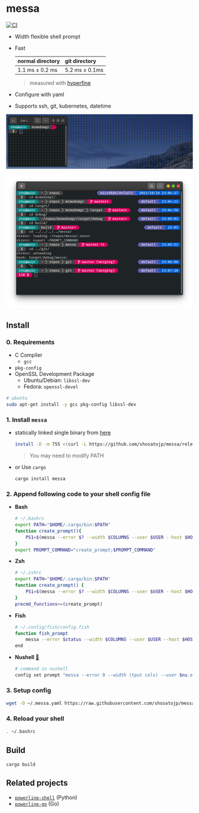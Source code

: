 # messa

[![CI](https://github.com/shosatojp/messa/actions/workflows/ci.yml/badge.svg)](https://github.com/shosatojp/messa/actions/workflows/ci.yml)

- Width flexible shell prompt
- Fast

    |normal directory|git directory|
    |---|---|
    |1.1 ms ± 0.2 ms|5.2 ms ± 0.1ms|

    > measured with [hyperfine](https://github.com/sharkdp/hyperfine)

- Configure with yaml
- Supports ssh, git, kubernetes, datetime

![](messa.gif)

![](messa.png)

## Install

### 0. Requirements

- C Compiler
  - `gcc`
- `pkg-config`
- OpenSSL Development Package
  - Ubuntu/Debian: `libssl-dev`
  - Fedora: `openssl-devel`

```sh
# ubuntu
sudo apt-get install -y gcc pkg-config libssl-dev
```

### 1. Install `messa`

- statically linked single binary from [here](https://github.com/shosatojp/messa/releases/latest)
    ```sh
    install -D -m 755 <(curl -L https://github.com/shosatojp/messa/releases/download/v2.1.0/messa) .local/bin/messa
    ```
    
    > You may need to modify PATH

- or Use `cargo`

    ```sh
    cargo install messa
    ```

### 2. Append following code to your shell config file

- **Bash**

    ```sh
    # ~/.bashrc
    export PATH="$HOME/.cargo/bin:$PATH"
    function create_prompt(){
        PS1=$(messa --error $? --width $COLUMNS --user $USER --host $HOSTNAME --shell bash)
    }
    export PROMPT_COMMAND="create_prompt;$PROMPT_COMMAND"
    ```

- **Zsh**

    ```sh
    # ~/.zshrc
    export PATH="$HOME/.cargo/bin:$PATH"
    function create_prompt() {
        PS1=$(messa --error $? --width $COLUMNS --user $USER --host $HOSTNAME --shell zsh)
    }
    precmd_functions+=(create_prompt)
    ```

- **Fish**

    ```sh
    # ~/.config/fish/config.fish
    function fish_prompt
        messa --error $status --width $COLUMNS --user $USER --host $HOSTNAME --shell fish
    end
    ```

- **Nushell** [🔗](https://www.nushell.sh/)

    ```sh
    # command in nushell
    config set prompt "messa --error 0 --width (tput cols) --user $nu.env.USER --host (hostname) --shell fish"
    ```

### 3. Setup config

```sh
wget -O ~/.messa.yaml https://raw.githubusercontent.com/shosatojp/messa/master/.messa.yaml
```

### 4. Reload your shell

```sh
. ~/.bashrc
```

## Build

```sh
cargo build
```

## Related projects

- [`powerline-shell`](https://github.com/b-ryan/powerline-shell) (Python)
- [`powerline-go`](https://github.com/justjanne/powerline-go) (Go)
